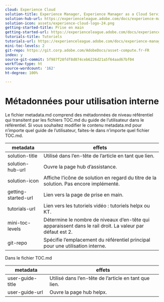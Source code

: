 ```yaml
---
cloud: Experience Cloud
solution-title: Experience Manager, Experience Manager as a Cloud Service et Experience Manager Assets
solution-hub-url: https://experienceleague.adobe.com/docs/experience-manager-cloud-service/assets/asset-microservices-overview.html?lang=fr
solution-icon: assets/experience-cloud-logo-24.png
getting-started-title: Prise en main
getting-started-url: https://experienceleague.adobe.com/docs/experience-manager-cloud-service/assets/asset-microservices-overview.html?lang=fr
tutorials-title: Tutoriels
tutorials-url: https://experienceleague.adobe.com/docs/experience-manager-learn/assets/overview.html?lang=fr
mini-toc-levels: 2
git-repo: https://git.corp.adobe.com/AdobeDocs/asset-compute.fr-FR
index: y
source-git-commit: 5f987f28fdf8d074ceb6226d21a5f64aad67bf04
workflow-type: ht
source-wordcount: '162'
ht-degree: 100%

---
```



# Métadonnées pour utilisation interne

Le fichier metadata.md comprend des métadonnées de niveau référentiel qui transitent par les fichiers TOC.md du guide de l’utilisateur dans le référentiel. Si vous souhaitez modifier le contenu metadata.md pour n’importe quel guide de l’utilisateur, faites-le dans n’importe quel fichier TOC.md.

| metadata | effets |
|--- |--- |
| solution-title | Utilisé dans l’en-tête de l’article en tant que lien. |
| solution-hub-url | Ouvre la page hub d’assistance. |
| solution-icon | Affiche l’icône de solution en regard du titre de la solution. Pas encore implémenté. |
| getting-started-url | Lien vers la page de prise en main. |
| tutorials-url | Lien vers les tutoriels vidéo : tutoriels helpx ou KT. |
| mini-toc-levels | Détermine le nombre de niveaux d’en-tête qui apparaissent dans le rail droit. La valeur par défaut est 2. |
| git-repo | Spécifie l’emplacement du référentiel principal pour une utilisation interne. |

Dans le fichier TOC.md

| metadata | effets |
|--- |--- |
| user-guide-title | Utilisé dans l’en-tête de l’article en tant que lien. |
| user-guide-url | Ouvre la page hub helpx. |
